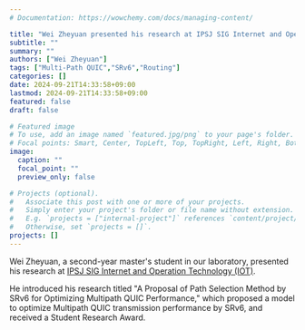 ```yaml
---
# Documentation: https://wowchemy.com/docs/managing-content/

title: "Wei Zheyuan presented his research at IPSJ SIG Internet and Operation Technology (IOT)"
subtitle: ""
summary: ""
authors: ["Wei Zheyuan"]
tags: ["Multi-Path QUIC","SRv6","Routing"]
categories: []
date: 2024-09-21T14:33:58+09:00
lastmod: 2024-09-21T14:33:58+09:00
featured: false
draft: false

# Featured image
# To use, add an image named `featured.jpg/png` to your page's folder.
# Focal points: Smart, Center, TopLeft, Top, TopRight, Left, Right, BottomLeft, Bottom, BottomRight.
image:
  caption: ""
  focal_point: ""
  preview_only: false

# Projects (optional).
#   Associate this post with one or more of your projects.
#   Simply enter your project's folder or file name without extension.
#   E.g. `projects = ["internal-project"]` references `content/project/deep-learning/index.md`.
#   Otherwise, set `projects = []`.
projects: []
---
```


Wei Zheyuan, a second-year master's student in our laboratory, presented his research at [IPSJ SIG Internet and Operation Technology (IOT)](https://www.iot.ipsj.or.jp/).


He introduced his research titled "A Proposal of Path Selection Method by SRv6 for Optimizing Multipath QUIC Performance," which proposed a model to optimize Multipath QUIC transmission performance by SRv6, and received a Student Research Award.
